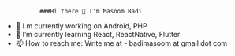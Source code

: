               ###Hi there 👋 I'm Masoom Badi

- 🔭 I.m currently working on Android, PHP
- 🌱 I’m currently learning React, ReactNative, Flutter
- 📫 How to reach me: Write me at - badimasoom at gmail dot com
